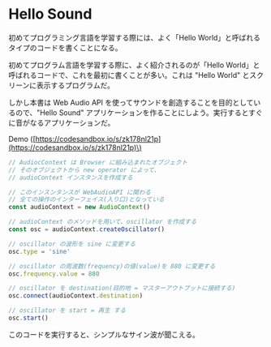 # Hello Sound

初めてプログラミング言語を学習する際には、よく「Hello World」と呼ばれるタイプのコードを書くことになる。

初めてプログラム言語を学習する際に、よく紹介されるのが「Hello World」と呼ばれるコードで、これを最初に書くことが多い。これは "Hello World" とスクリーンに表示するプログラムだ。

しかし本書は Web Audio API を使ってサウンドを創造することを目的としているので、"Hello Sound" アプリケーションを作ることにしよう。実行するとすぐに音がなるアプリケーションだ。

Demo \([https://codesandbox.io/s/zk178nl21p](https://codesandbox.io/s/zk178nl21p)\)

```javascript
// AudiocContext は Browser に組み込まれたオブジェクト
// そのオブジェクトから new operator によって、
// audioContext インスタンスを作成する

// このインスンタンスが WebAudioAPI に関わる
// 全ての操作のインターフェイス(入り口)となっている
const audioContext = new AudioContext()

// audioContext のメソッドを用いて、oscillator を作成する
const osc = audioContext.createOscillator()

// oscillator の波形を sine に変更する
osc.type = 'sine'

// oscillator の周波数(frequency)の値(value)を 880 に変更する
osc.frequency.value = 880

// oscillator を destination(目的地 = マスターアウトプットに接続する)
osc.connect(audioContext.destination)

// oscillator を start = 再生 する
osc.start()

```

このコードを実行すると、シンプルなサイン波が聞こえる。



